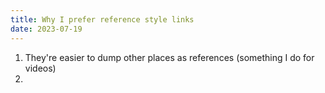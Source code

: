 ```yaml
---
title: Why I prefer reference style links
date: 2023-07-19
---
```


1. They're easier to dump other places as references (something I do for videos)
2. 